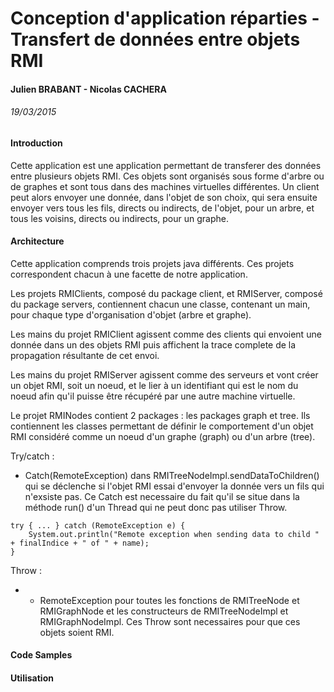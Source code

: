 # Conception d'application réparties - Transfert de données entre objets RMI
#### Julien BRABANT - Nicolas CACHERA
###### 19/03/2015

#### Introduction

Cette application est une application permettant de transferer des données entre plusieurs objets RMI. Ces objets sont organisés sous forme d'arbre ou de graphes et sont tous dans des machines virtuelles différentes. Un client peut alors envoyer une donnée, dans l'objet de son choix, qui sera ensuite envoyer vers tous les fils, directs ou indirects, de l'objet, pour un arbre, et tous les voisins, directs ou indirects, pour un graphe.

#### Architecture

Cette application comprends trois projets java différents. Ces projets correspondent chacun à une facette de notre application. 

Les projets RMIClients, composé du package client, et RMIServer, composé du package servers, contiennent chacun une classe, contenant un main, pour chaque type d'organisation d'objet (arbre et graphe).

Les mains du projet RMIClient agissent comme des clients qui envoient une donnée dans un des objets RMI puis affichent la trace complete de la propagation résultante de cet envoi.

Les mains du projet RMIServer agissent comme des serveurs et vont créer un objet RMI, soit un noeud, et le lier à un identifiant qui est le nom du noeud afin qu'il puisse être récupéré par une autre machine virtuelle.

Le projet RMINodes contient 2 packages : les packages graph et tree. Ils contiennent les classes permettant de définir le comportement d'un objet RMI considéré comme un noeud d'un graphe (graph) ou d'un arbre (tree).

Try/catch :
* Catch(RemoteException) dans RMITreeNodeImpl.sendDataToChildren() qui se déclenche si l'objet RMI essai d'envoyer la donnée vers un fils qui n'exsiste pas. Ce Catch est necessaire du fait qu'il se situe dans la méthode run() d'un Thread qui ne peut donc pas utiliser Throw.

```
try { ... } catch (RemoteException e) {
	System.out.println("Remote exception when sending data to child " + finalIndice + " of " + name);
}
```


Throw :
* - RemoteException pour toutes les fonctions de RMITreeNode et RMIGraphNode et les constructeurs de RMITreeNodeImpl et RMIGraphNodeImpl. Ces Throw sont necessaires pour que ces objets soient RMI.

#### Code Samples

#### Utilisation